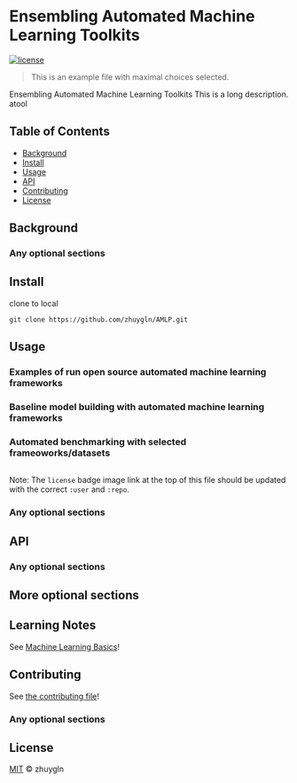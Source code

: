 # Ensembling Automated Machine Learning Toolkits

[![license](https://img.shields.io/github/license/zhuygln/atoml)](LICENSE)

> This is an example file with maximal choices selected.

Ensembling Automated Machine Learning Toolkits
This is a long description.
atool

## Table of Contents

- [Background](#background)
- [Install](#install)
- [Usage](#usage)
- [API](#api)
- [Contributing](#contributing)
- [License](#license)

## Background

### Any optional sections

## Install

clone to local

```
git clone https://github.com/zhuygln/AMLP.git
```


## Usage

### Examples of run open source automated machine learning frameworks

### Baseline model building with automated machine learning frameworks

### Automated benchmarking with selected frameoworks/datasets

```
```

Note: The `license` badge image link at the top of this file should be updated with the correct `:user` and `:repo`.

### Any optional sections

## API

### Any optional sections

## More optional sections

## Learning Notes
See [Machine Learning Basics](doc/mlbasics.md)!

## Contributing

See [the contributing file](CONTRIBUTING.md)!


### Any optional sections

## License

[MIT](LICENSE)  © zhuygln

